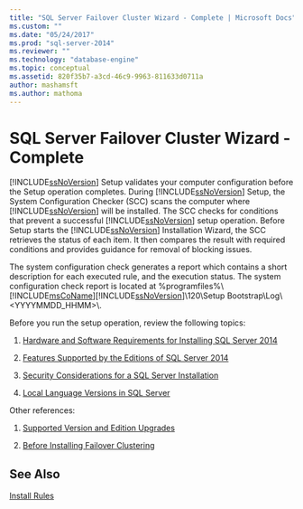 ```yaml
---
title: "SQL Server Failover Cluster Wizard - Complete | Microsoft Docs"
ms.custom: ""
ms.date: "05/24/2017"
ms.prod: "sql-server-2014"
ms.reviewer: ""
ms.technology: "database-engine"
ms.topic: conceptual
ms.assetid: 820f35b7-a3cd-46c9-9963-811633d0711a
author: mashamsft
ms.author: mathoma
---
```

# SQL Server Failover Cluster Wizard - Complete
  [!INCLUDE[ssNoVersion](../../includes/ssnoversion-md.md)] Setup validates your computer configuration before the Setup operation completes. During [!INCLUDE[ssNoVersion](../../includes/ssnoversion-md.md)] Setup, the System Configuration Checker (SCC) scans the computer where [!INCLUDE[ssNoVersion](../../includes/ssnoversion-md.md)] will be installed. The SCC checks for conditions that prevent a successful [!INCLUDE[ssNoVersion](../../includes/ssnoversion-md.md)] setup operation. Before Setup starts the [!INCLUDE[ssNoVersion](../../includes/ssnoversion-md.md)] Installation Wizard, the SCC retrieves the status of each item. It then compares the result with required conditions and provides guidance for removal of blocking issues.  
  
 The system configuration check generates a report which contains a short description for each executed rule, and the execution status. The system configuration check report is located at %programfiles%\\[!INCLUDE[msCoName](../../includes/msconame-md.md)][!INCLUDE[ssNoVersion](../../includes/ssnoversion-md.md)]\120\Setup Bootstrap\Log\\<YYYYMMDD_HHMM>\\.  
  
 Before you run the setup operation, review the following topics:  
  
1.  [Hardware and Software Requirements for Installing SQL Server 2014](hardware-and-software-requirements-for-installing-sql-server.md)  
  
2.  [Features Supported by the Editions of SQL Server 2014](../../../2014/getting-started/features-supported-by-the-editions-of-sql-server-2014.md)  
  
3.  [Security Considerations for a SQL Server Installation](../../../2014/sql-server/install/security-considerations-for-a-sql-server-installation.md)  
  
4.  [Local Language Versions in SQL Server](../../../2014/sql-server/install/local-language-versions-in-sql-server.md)  
  
 Other references:  
  
1.  [Supported Version and Edition Upgrades](../../database-engine/install-windows/supported-version-and-edition-upgrades.md)  
  
2.  [Before Installing Failover Clustering](../failover-clusters/install/before-installing-failover-clustering.md)  
  
## See Also  
 [Install Rules](../../../2014/sql-server/install/install-rules.md)  
  
  
